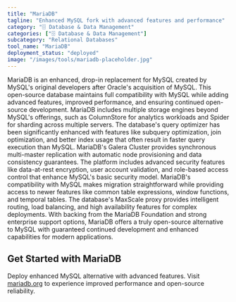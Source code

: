 ```yaml
---
title: "MariaDB"
tagline: "Enhanced MySQL fork with advanced features and performance"
category: "🗄️ Database & Data Management"
categories: ["🗄️ Database & Data Management"]
subcategory: "Relational Databases"
tool_name: "MariaDB"
deployment_status: "deployed"
image: "/images/tools/mariadb-placeholder.jpg"
---
```

MariaDB is an enhanced, drop-in replacement for MySQL created by MySQL's original developers after Oracle's acquisition of MySQL. This open-source database maintains full compatibility with MySQL while adding advanced features, improved performance, and ensuring continued open-source development. MariaDB includes multiple storage engines beyond MySQL's offerings, such as ColumnStore for analytics workloads and Spider for sharding across multiple servers. The database's query optimizer has been significantly enhanced with features like subquery optimization, join optimization, and better index usage that often result in faster query execution than MySQL. MariaDB's Galera Cluster provides synchronous multi-master replication with automatic node provisioning and data consistency guarantees. The platform includes advanced security features like data-at-rest encryption, user account validation, and role-based access control that enhance MySQL's basic security model. MariaDB's compatibility with MySQL makes migration straightforward while providing access to newer features like common table expressions, window functions, and temporal tables. The database's MaxScale proxy provides intelligent routing, load balancing, and high availability features for complex deployments. With backing from the MariaDB Foundation and strong enterprise support options, MariaDB offers a truly open-source alternative to MySQL with guaranteed continued development and enhanced capabilities for modern applications.

## Get Started with MariaDB

Deploy enhanced MySQL alternative with advanced features. Visit [mariadb.org](https://mariadb.org) to experience improved performance and open-source reliability.
